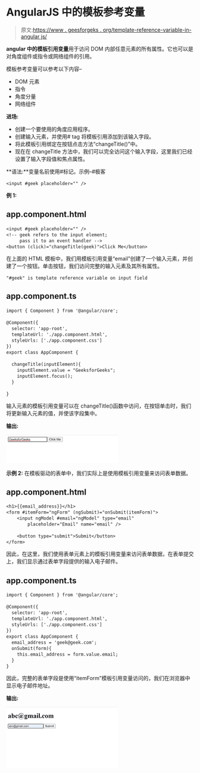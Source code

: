 # AngularJS 中的模板参考变量

> 原文:[https://www . geesforgeks . org/template-reference-variable-in-angular js/](https://www.geeksforgeeks.org/template-reference-variable-in-angularjs/)

**angular 中的模板引用变量**用于访问 DOM 内部任意元素的所有属性。它也可以是对角度组件或指令或网络组件的引用。

模板参考变量可以参考以下内容–

*   DOM 元素
*   指令
*   角度分量
*   网络组件

**进场:**

*   创建一个要使用的角度应用程序。
*   创建输入元素，并使用# tag 将模板引用添加到该输入字段。
*   将此模板引用绑定在按钮点击方法“changeTitle()”中。
*   现在在 changeTitle 方法中，我们可以完全访问这个输入字段，这里我们已经设置了输入字段值和焦点属性。

**语法:**变量名前使用#标记。示例–#极客

```
<input #geek placeholder="" />
```

**例 1:**

## app.component.html

```
<input #geek placeholder="" />
<!-- geek refers to the input element; 
     pass it to an event handler -->
<button (click)="changeTitle(geek)">Click Me</button>
```

在上面的 HTML 模板中，我们用模板引用变量“email”创建了一个输入元素，并创建了一个按钮。单击按钮，我们访问完整的输入元素及其所有属性。

```
"#geek" is template reference variable on input field
```

## app.component.ts

```
import { Component } from '@angular/core';

@Component({
  selector: 'app-root',
  templateUrl: './app.component.html',
  styleUrls: ['./app.component.css']
})
export class AppComponent {

  changeTitle(inputElement){
    inputElement.value = "GeeksforGeeks";
    inputElement.focus();
  }

}
```

输入元素的模板引用变量可以在 changeTitle()函数中访问，在按钮单击时，我们将更新输入元素的值，并使该字段集中。

**输出:**

![](img/2923ab89a4cf6a446f877885a6e4f338.png)

**示例 2:** 在模板驱动的表单中，我们实际上是使用模板引用变量来访问表单数据。

## app.component.html

```
<h1>{{email_address}}</h1>
<form #itemForm="ngForm" (ngSubmit)="onSubmit(itemForm)">
    <input ngModel #email="ngModel" type="email" 
        placeholder="Email" name="email" />

    <button type="submit">Submit</button>
</form>
```

因此，在这里，我们使用表单元素上的模板引用变量来访问表单数据，在表单提交上，我们显示通过表单字段提供的输入电子邮件。

## app.component.ts

```
import { Component } from '@angular/core';

@Component({
  selector: 'app-root',
  templateUrl: './app.component.html',
  styleUrls: ['./app.component.css']
})
export class AppComponent {
  email_address = 'geek@geek.com';
  onSubmit(form){
    this.email_address = form.value.email;
  }
}
```

因此，完整的表单字段是使用“itemForm”模板引用变量访问的，我们在浏览器中显示电子邮件地址。

**输出:**

![](img/1889555332117837903448f8d0bdee56.png)